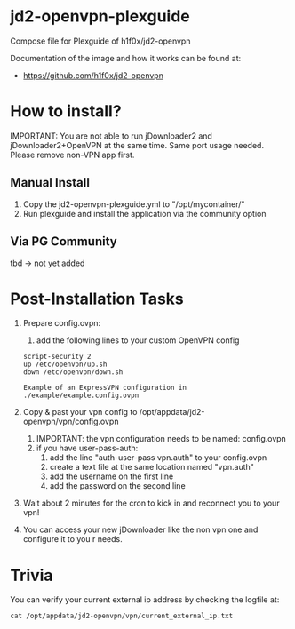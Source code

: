 # jd2-openvpn-plexguide
Compose file for Plexguide of h1f0x/jd2-openvpn

Documentation of the image and how it works can be found at: 
- https://github.com/h1f0x/jd2-openvpn

# How to install?

IMPORTANT: You are not able to run jDownloader2 and jDownloader2+OpenVPN at the same time. Same port usage needed. Please remove non-VPN app first.

## Manual Install
1. Copy the jd2-openvpn-plexguide.yml to "/opt/mycontainer/"
2. Run plexguide and install the application via the community option

## Via PG Community
tbd -> not yet added

# Post-Installation Tasks
1. Prepare config.ovpn:
   1. add the following lines to your custom OpenVPN config

     ```
    script-security 2
    up /etc/openvpn/up.sh
    down /etc/openvpn/down.sh
    
    Example of an ExpressVPN configuration in ./example/example.config.ovpn
    ```

2. Copy & past your vpn config to /opt/appdata/jd2-openvpn/vpn/config.ovpn
   1. IMPORTANT: the vpn configuration needs to be named: config.ovpn
   2. if you have user-pass-auth:
        1. add the line "auth-user-pass vpn.auth" to your config.ovpn
        2. create a text file at the same location named "vpn.auth"
        3. add the username on the first line
        4. add the password on the second line

3. Wait about 2 minutes for the cron to kick in and reconnect you to your vpn!
4. You can access your new jDownloader like the non vpn one and configure it to you r needs.

# Trivia
You can verify your current external ip address by checking the logfile at:
```
cat /opt/appdata/jd2-openvpn/vpn/current_external_ip.txt
```
    
